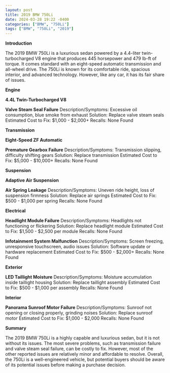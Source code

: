 ```yaml
---
layout: post
title: 2019 BMW 750Li
date: 2024-03-28 19:22 -0400
categories: ["BMW", "750Li"]
tags: ["BMW", "750Li", "2019"]
---
```

**Introduction**

The 2019 BMW 750Li is a luxurious sedan powered by a 4.4-liter twin-turbocharged V8 engine that produces 445 horsepower and 479 lb-ft of torque. It comes standard with an eight-speed automatic transmission and all-wheel drive. The 750Li is known for its comfortable ride, spacious interior, and advanced technology. However, like any car, it has its fair share of issues.

**Engine**

**4.4L Twin-Turbocharged V8**

**Valve Steam Seal Failure**
Description/Symptoms: Excessive oil consumption, blue smoke from exhaust
Solution: Replace valve steam seals
Estimated Cost to Fix: $1,000 - $2,000+
Recalls: None Found

**Transmission**

**Eight-Speed ZF Automatic**

**Premature Gearbox Failure**
Description/Symptoms: Transmission slipping, difficulty shifting gears
Solution: Replace transmission
Estimated Cost to Fix: $5,000 - $10,000+
Recalls: None Found

**Suspension**

**Adaptive Air Suspension**

**Air Spring Leakage**
Description/Symptoms: Uneven ride height, loss of suspension firmness
Solution: Replace air springs
Estimated Cost to Fix: $500 - $1,000 per spring
Recalls: None Found

**Electrical**

**Headlight Module Failure**
Description/Symptoms: Headlights not functioning or flickering
Solution: Replace headlight module
Estimated Cost to Fix: $1,500 - $2,500 per module
Recalls: None Found

**Infotainment System Malfunction**
Description/Symptoms: Screen freezing, unresponsive touchscreen, audio issues
Solution: Software update or hardware replacement
Estimated Cost to Fix: $500 - $2,000+
Recalls: None Found

**Exterior**

**LED Taillight Moisture**
Description/Symptoms: Moisture accumulation inside taillight housing
Solution: Replace taillight assembly
Estimated Cost to Fix: $500 - $1,000 per assembly
Recalls: None Found

**Interior**

**Panorama Sunroof Motor Failure**
Description/Symptoms: Sunroof not opening or closing properly, grinding noises
Solution: Replace sunroof motor
Estimated Cost to Fix: $1,000 - $2,000
Recalls: None Found

**Summary**

The 2019 BMW 750Li is a highly capable and luxurious sedan, but it is not without its issues. The most severe problems, such as transmission failure and valve steam seal failure, can be costly to fix. However, most of the other reported issues are relatively minor and affordable to resolve. Overall, the 750Li is a well-engineered vehicle, but potential buyers should be aware of its potential issues before making a purchase decision.
